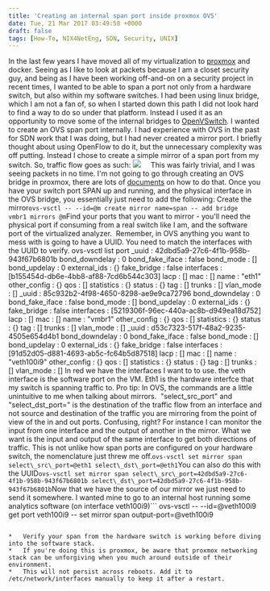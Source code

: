 ```yaml
---
title: 'Creating an internal span port inside proxmox OVS'
date: Tue, 21 Mar 2017 03:49:58 +0000
draft: false
tags: [How-To, NIX4NetEng, SDN, Security, UNIX]
---
```


In the last few years I have moved all of my virtualization to [proxmox](https://www.proxmox.com/en/) and docker. Seeing as I like to look at packets because I am a closet security guy, and being as I have been working off-and-on on a security project in recent times, I wanted to be able to span a port not only from a hardware switch, but also within my software switches. I had been using linux bridge, which I am not a fan of, so when I started down this path I did not look hard to find a way to do so under that platform. Instead I used it as an opportunity to move some of the internal bridges to [OpenVSwitch](http://openvswitch.org/). I wanted to create an OVS span port internally. I had experience with OVS in the past for SDN work that I was doing, but I had never created a mirror port. I briefly thought about using OpenFlow to do it, but the unnecessary complexity was off putting. Instead I chose to create a simple mirror of a span port from my switch. So, traffic flow goes as such: [![](http://www.forwardingplane.net/wp-content/uploads/2017/03/OVS-SPAN-1.png)](http://www.forwardingplane.net/wp-content/uploads/2017/03/OVS-SPAN-1.png)     This was fairly trivial, and I was seeing packets in no time. I'm not going to go through creating an OVS bridge in proxmox, there are lots of [documents](https://pve.proxmox.com/wiki/Open_vSwitch) on how to do that. Once you have your switch port SPAN up and running, and the physical interface in the OVS bridge, you essentially just need to add the following: Create the mirror```
ovs-vsctl -- --id=@m create mirror name=span -- add bridge vmbr1 mirrors @m
```Find your ports that you want to mirror - you'll need the physical port if consuming from a real switch like I am, and the software port of the virtualized analyzer.  Remember, in OVS anything you want to mess with is going to have a UUID. You need to match the interfaces with the UUID to verify. ovs-vsctl list port \_uuid : 42dbd5a9-27c6-4f1b-958b-943f67b6801b bond\_downdelay : 0 bond\_fake\_iface : false bond\_mode : \[\] bond\_updelay : 0 external\_ids : {} fake\_bridge : false interfaces : \[b155454d-db6e-4bb8-af88-7cd6b544c303\] lacp : \[\] mac : \[\] name : "eth1" other\_config : {} qos : \[\] statistics : {} status : {} tag : \[\] trunks : \[\] vlan\_mode : \[\] \_uuid : 85c932b2-4f98-4650-8298-ae9e9ca72796 bond\_downdelay : 0 bond\_fake\_iface : false bond\_mode : \[\] bond\_updelay : 0 external\_ids : {} fake\_bridge : false interfaces : \[5219306f-96ec-440a-ac8b-d949ea18d752\] lacp : \[\] mac : \[\] name : "vmbr1" other\_config : {} qos : \[\] statistics : {} status : {} tag : \[\] trunks : \[\] vlan\_mode : \[\] \_uuid : d53c7323-517f-48a2-9235-4505e654d4b1 bond\_downdelay : 0 bond\_fake\_iface : false bond\_mode : \[\] bond\_updelay : 0 external\_ids : {} fake\_bridge : false interfaces : \[91d52d05-d881-4693-ab5c-fc64b5d87518\] lacp : \[\] mac : \[\] name : "veth100i9" other\_config : {} qos : \[\] statistics : {} status : {} tag : \[\] trunks : \[\] vlan\_mode : \[\] In red we have the interfaces I want to to use. the veth interface is the software port on the VM. Eth1 is the hardware interfce that my switch is spanning traffic to. Pro tip: In OVS, the commands are a little unintuitive to me when talking about mirrors.  "select\_src\_port" and "select\_dst\_port=" is the destination of the traffic flow from an interface and not source and destination of the traffic you are mirroring from the point of view of the in and out ports. Confusing, right? For instance I can monitor the input from one interface and the output of another in the mirror. What we want is the input and output of the same interface to get both directions of traffic. This is not unlike how span ports are configured on your hardware switch, the nomenclature just threw me off.```
ovs-vsctl set mirror span select\_src\_port=@eth1 select\_dst\_port=@eth1
```You can also do this with the UUID```
ovs-vsctl set mirror span select\_src\_port=42dbd5a9-27c6-4f1b-958b-943f67b6801b select\_dst\_port=42dbd5a9-27c6-4f1b-958b-943f67b6801b
```Now that we have the source of our mirror we just need to send it somewhere. I wanted mine to go to an internal host running some analytics software (on interface veth100i9)```
ovs-vsctl -- --id=@veth100i9 get port veth100i9 -- set mirror span output-port=@veth100i9
```And that's it. Log into your host and do a tcpdump on whatever interface is mapped to veth100i9 and you should see packets flowing. A few tips:

*   Verify your span from the hardware switch is working before diving into the software stack.
*   If you're doing this is proxmox, be aware that proxmox networking stack can be unforgiving when you much around outside of their environment.
*   This will not persist across reboots. Add it to /etc/network/interfaces manually to keep it after a restart.
